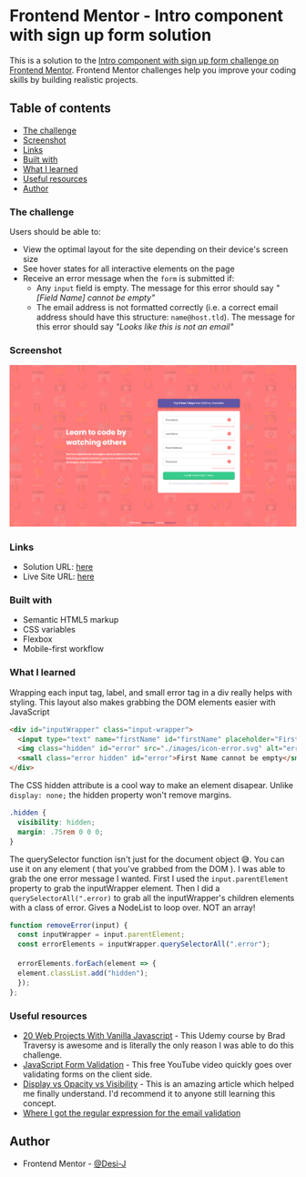 # Frontend Mentor - Intro component with sign up form solution

This is a solution to the [Intro component with sign up form challenge on Frontend Mentor](https://www.frontendmentor.io/challenges/intro-component-with-signup-form-5cf91bd49edda32581d28fd1). Frontend Mentor challenges help you improve your coding skills by building realistic projects. 

## Table of contents

  - [The challenge](#the-challenge)
  - [Screenshot](#screenshot)
  - [Links](#links)
  - [Built with](#built-with)
  - [What I learned](#what-i-learned)
  - [Useful resources](#useful-resources)
- [Author](#author)

### The challenge

Users should be able to:

- View the optimal layout for the site depending on their device's screen size
- See hover states for all interactive elements on the page
- Receive an error message when the `form` is submitted if:
  - Any `input` field is empty. The message for this error should say *"[Field Name] cannot be empty"*
  - The email address is not formatted correctly (i.e. a correct email address should have this structure: `name@host.tld`). The message for this error should say *"Looks like this is not an email"*

### Screenshot

![](./images/desktop.png)


### Links

- Solution URL: [here](https://www.frontendmentor.io/solutions/intro-component-with-signup-form-r1PI_N789)
- Live Site URL: [here](https://desi-j.github.io/frontend-mentor-challenges/intro-component-with-signup-form-master/index.html)


### Built with

- Semantic HTML5 markup
- CSS variables
- Flexbox
- Mobile-first workflow

### What I learned

Wrapping each input tag, label, and small error tag in a div really helps with styling. This layout also makes grabbing the DOM elements easier with JavaScript

```html
<div id="inputWrapper" class="input-wrapper">
  <input type="text" name="firstName" id="firstName" placeholder="First Name">
  <img class="hidden" id="error" src="./images/icon-error.svg" alt="error alert">
  <small class="error hidden" id="error">First Name cannot be empty</small>
</div>
```
The CSS hidden attribute is a cool way to make an element disapear. Unlike  ```display: none;``` the hidden property won't remove margins.  
```css
.hidden {
  visibility: hidden;
  margin: .75rem 0 0 0;
}

```
The querySelector function isn't just for the document object 😅. You can use it on any element ( that you've grabbed from the DOM ). I was able to grab the one error message I wanted. First I used the ```input.parentElement``` property to grab the inputWrapper element. Then I did a ```querySelectorAll(".error)``` to grab all the inputWrapper's children elements with a class of error. Gives a NodeList to loop over. NOT an array!
```js
function removeError(input) {
  const inputWrapper = input.parentElement;
  const errorElements = inputWrapper.querySelectorAll(".error");

  errorElements.forEach(element => {
  element.classList.add("hidden");
  });
};
```

### Useful resources

- [20 Web Projects With Vanilla Javascript](https://www.udemy.com/course/web-projects-with-vanilla-javascript/?src=sac&kw=20+web+projects) - This Udemy course by Brad Traversy is awesome and is literally the only reason I was able to do this challenge.
- [JavaScript Form Validation](https://www.youtube.com/watch?v=CYlNJpltjMM) - This free YouTube video quickly goes over validating forms on the client side.
- [Display vs Opacity vs Visibility](https://thisthat.dev/display-none-vs-opacity-0-vs-visibility-hidden/) - This is an amazing article which helped me finally understand. I'd recommend it to anyone still learning this concept.
- [Where I got the regular expression for the email validation](https://stackoverflow.com/questions/46155/how-can-i-validate-an-email-address-in-javascript) 

## Author

- Frontend Mentor - [@Desi-J](https://www.frontendmentor.io/profile/Desi-J)


